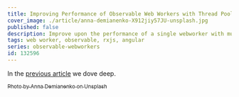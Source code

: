 ```yaml
---
title: Improving Performance of Observable Web Workers with Thread Pools
cover_image: ./article/anna-demianenko-X912jiy57JU-unsplash.jpg
published: false
description: Improve upon the performance of a single webworker with multiple parallel web workers.
tags: web worker, observable, rxjs, angular
series: observable-webworkers
id: 132596
---
```


In the [previous article](https://dev.to/zakhenry/observable-web-workers-a-deep-dive-into-a-realistic-use-case-4042) we dove deep.


 

[<sub>Photo by Anna Demianenko on Unsplash</sub>](https://unsplash.com/@annademy)
